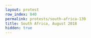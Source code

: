 ```yaml
---
layout: protest
row_index: 840
permalink: protests/south-africa-139
title: South Africa, August 2018
hidden: true
---
```

